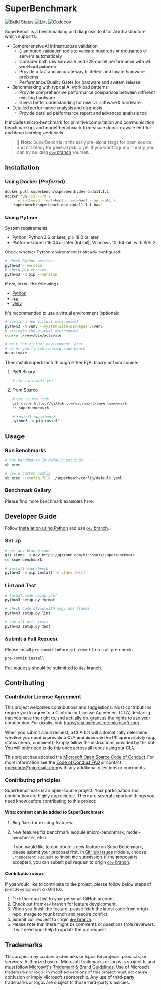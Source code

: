 # SuperBenchmark

[![Build Status](https://dev.azure.com/msrasrg/SuperBenchmark/_apis/build/status/cuda-unit-test?branchName=dev)](https://dev.azure.com/msrasrg/SuperBenchmark/_build/latest?definitionId=80&branchName=dev)
[![Lint](https://github.com/microsoft/superbenchmark/workflows/Lint/badge.svg)](https://github.com/microsoft/superbenchmark/actions?query=workflow%3ALint)
[![Codecov](https://codecov.io/gh/microsoft/superbenchmark/branch/dev/graph/badge.svg?token=DDiDLW7pSd)](https://codecov.io/gh/microsoft/superbenchmark/branch/dev)


SuperBench is a benchmarking and diagnosis tool for AI infrastructure,
which supports:
* Comprehensive AI infrastructure validation
    * Distributed validation tools to validate hundreds or thousands of servers automatically
    * Consider both raw hardware and E2E model performance with ML workload patterns
    * Provide a fast and accurate way to detect and locate hardware problems
    * Performance/Quality Gates for hardware and system release
* Benchmarking with typical AI workload patterns
    * Provide comprehensive performance comparison between different existing hardware
    * Give a better understanding for new DL software & hardware
* Detailed performance analysis and diagnosis
    * Provide detailed performance report and advanced analysis tool   

It includes micro-benchmark for primitive computation and communication benchmarking,
and model-benchmark to measure domain-aware end-to-end deep learning workloads.

> 🔴 __Note__:
SuperBench is in the early pre-alpha stage for open source, and not ready for general public yet.
If you want to jump in early, you can try building [`dev` branch](https://github.com/microsoft/superbenchmark/tree/dev) yourself.


## Installation

### Using Docker (_Preferred_)

```sh
docker pull superbench/superbench:dev-cuda11.1.1
docker run -it --rm \
    --privileged --net=host --ipc=host --gpus=all \
    superbench/superbench:dev-cuda11.1.1 bash
```

### Using Python

System requirements:
* Python: Python 3.6 or later, pip 18.0 or later
* Platform: Ubuntu 16.04 or later (64-bit), Windows 10 (64-bit) with WSL2

Check whether Python environment is already configured:
```sh
# check Python version
python3 --version
# check pip version
python3 -m pip --version
```
If not, install the followings:
* [Python](https://www.python.org/)
* [pip](https://pip.pypa.io/en/stable/installing/)
* [venv](https://docs.python.org/3/library/venv.html)

It's recommended to use a virtual environment (optional):
```sh
# create a new virtual environment
python3 -m venv --system-site-packages ./venv
# activate the virtual environment
source ./venv/bin/activate

# exit the virtual environment later
# after you finish running superbench
deactivate
```

Then install superbench through either PyPI binary or from source:

1. PyPI Binary

    ```sh
    # not available yet
    ```

2. From Source

    ```sh
    # get source code
    git clone https://github.com/microsoft/superbenchmark
    cd superbenchmark

    # install superbench
    python3 -m pip install .
    ```


## Usage

### Run Benchmarks

```sh
# run benchmarks in default settings
sb exec

# use a custom config
sb exec --config-file ./superbench/config/default.yaml
```

### Benchmark Gallary

Please find more benchmark examples [here](examples/benchmarks/).


## Developer Guide

Follow [Installation using Python](#using-python) and
use [`dev` branch](https://github.com/microsoft/superbenchmark/tree/dev).

### Set Up

```sh
# get dev branch code
git clone -b dev https://github.com/microsoft/superbenchmark
cd superbenchmark

# install superbench
python3 -m pip install -e .[dev,test]
```

### Lint and Test

```sh
# format code using yapf
python3 setup.py format

# check code style with mypy and flake8
python3 setup.py lint

# run all unit tests
python3 setup.py test
```

### Submit a Pull Request

Please install `pre-commit` before `git commit` to run all pre-checks.

```sh
pre-commit install
```

Pull requests should be submitted to [`dev` branch](https://github.com/microsoft/superbenchmark/tree/dev).


## Contributing

### Contributor License Agreement

This project welcomes contributions and suggestions.  Most contributions require you to agree to a
Contributor License Agreement (CLA) declaring that you have the right to, and actually do, grant us
the rights to use your contribution. For details, visit https://cla.opensource.microsoft.com.

When you submit a pull request, a CLA bot will automatically determine whether you need to provide
a CLA and decorate the PR appropriately (e.g., status check, comment). Simply follow the instructions
provided by the bot. You will only need to do this once across all repos using our CLA.

This project has adopted the [Microsoft Open Source Code of Conduct](https://opensource.microsoft.com/codeofconduct/).
For more information see the [Code of Conduct FAQ](https://opensource.microsoft.com/codeofconduct/faq/) or
contact [opencode@microsoft.com](mailto:opencode@microsoft.com) with any additional questions or comments.

### Contributing principles

SuperBenchmark is an open-source project. Your participation and contribution are highly appreciated. There are several important things you need know before contributing to this project:

#### What content can be added to SuperBenchmark

1. Bug fixes for existing features.
2. New features for benchmark module (micro-benchmark, model-benchmark, etc.)

   If you would like to contribute a new feature on SuperBenchmark, please submit your proposal first. In [GitHub Issues](https://github.com/microsoft/superbenchmark/issues) module, choose `Enhancement Request` to finish the submission. If the proposal is accepted, you can submit pull request to origin [`dev` branch](https://github.com/microsoft/superbenchmark/tree/dev).

#### Contribution steps

If you would like to contribute to the project, please follow below steps of joint development on GitHub.

1. `Fork` the repo first to your personal GitHub account.
2. Check out from [`dev` branch](https://github.com/microsoft/superbenchmark/tree/dev) for feature development.
3. When you finish the feature, please fetch the latest code from origin repo, merge to your branch and resolve conflict.
4. Submit pull request to origin [`dev` branch](https://github.com/microsoft/superbenchmark/tree/dev).
5. Please note that there might be comments or questions from reviewers. It will need your help to update the pull request.

## Trademarks

This project may contain trademarks or logos for projects, products, or services. Authorized use of Microsoft
trademarks or logos is subject to and must follow
[Microsoft's Trademark & Brand Guidelines](https://www.microsoft.com/en-us/legal/intellectualproperty/trademarks/usage/general).
Use of Microsoft trademarks or logos in modified versions of this project must not cause confusion or imply Microsoft sponsorship.
Any use of third-party trademarks or logos are subject to those third-party's policies.
